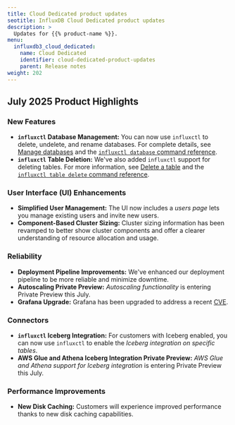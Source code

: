 ```yaml
---
title: Cloud Dedicated product updates
seotitle: InfluxDB Cloud Dedicated product updates
description: >
  Updates for {{% product-name %}}.
menu:
  influxdb3_cloud_dedicated:
    name: Cloud Dedicated 
    identifier: cloud-dedicated-product-updates 
    parent: Release notes
weight: 202
---
```


## July 2025 Product Highlights

### New Features

- **`influxctl` Database Management:** You can now use `influxctl` to delete, undelete, and rename databases. For complete details, see [Manage databases](/influxdb3/cloud-dedicated/admin/databases/) and the [`influxctl database` command reference](/influxdb3/cloud-dedicated/reference/cli/influxctl/database/).
- **`influxctl` Table Deletion:** We've also added `influxctl` support for deleting tables. For more information, see [Delete a table](/influxdb3/cloud-dedicated/admin/tables/delete/) and the [`influxctl table delete` command reference](/influxdb3/cloud-dedicated/reference/cli/influxctl/table/delete/).

### User Interface (UI) Enhancements

- **Simplified User Management:** The UI now includes a _users page_ lets you manage existing users and invite new users.
- **Component-Based Cluster Sizing:** Cluster sizing information has been revamped to better show cluster components and offer a clearer understanding of resource allocation and usage.

### Reliability

- **Deployment Pipeline Improvements:** We've enhanced our deployment pipeline to be more reliable and minimize downtime. 
- **Autoscaling Private Preview:** _Autoscaling functionality_ is entering Private Preview this July.
- **Grafana Upgrade:** Grafana has been upgraded to address a recent [CVE](https://grafana.com/blog/2025/07/02/grafana-security-update-critical-severity-security-release-for-cve-2025-5959-cve-2025-6554-cve-2025-6191-and-cve-2025-6192-in-grafana-image-renderer-plugin-and-synthetic-monitoring-agent/).

### Connectors

- **`influxctl` Iceberg Integration:** For customers with Iceberg enabled, you can now use `influxctl` to enable the _Iceberg integration on specific tables_.
- **AWS Glue and Athena Iceberg Integration Private Preview:** _AWS Glue and Athena support for Iceberg integration_ is entering Private Preview this July.

### Performance Improvements

- **New Disk Caching:** Customers will experience improved performance thanks to new disk caching capabilities.

